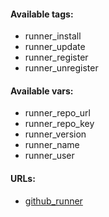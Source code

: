 #### Available tags:
- runner_install
- runner_update
- runner_register
- runner_unregister

#### Available vars:
- runner_repo_url
- runner_repo_key
- runner_version
- runner_name
- runner_user

#### URLs:
- [github_runner](https://github.com/actions/runner/releases)
